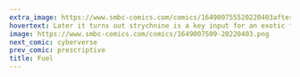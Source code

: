 ```yaml
---
extra_image: https://www.smbc-comics.com/comics/164900755520220403after.png
hovertext: Later it turns out strychnine is a key input for an exotic form of fusion but the humans are too stupid to catch on.
image: https://www.smbc-comics.com/comics/1649007509-20220403.png
next_comic: cyberverse
prev_comic: prescriptive
title: Fuel
---
```


